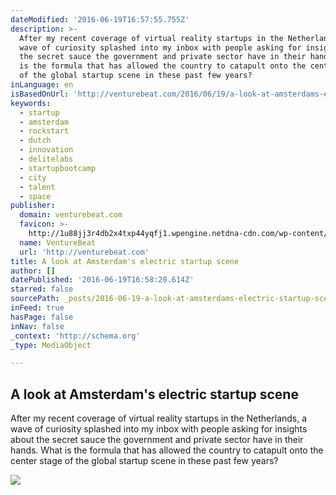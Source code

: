 ```yaml
---
dateModified: '2016-06-19T16:57:55.755Z'
description: >-
  After my recent coverage of virtual reality startups in the Netherlands, a
  wave of curiosity splashed into my inbox with people asking for insights about
  the secret sauce the government and private sector have in their hands. What
  is the formula that has allowed the country to catapult onto the center stage
  of the global startup scene in these past few years?
inLanguage: en
isBasedOnUrl: 'http://venturebeat.com/2016/06/19/a-look-at-amsterdams-electric-startup-scene/'
keywords:
  - startup
  - amsterdam
  - rockstart
  - dutch
  - innovation
  - delitelabs
  - startupbootcamp
  - city
  - talent
  - space
publisher:
  domain: venturebeat.com
  favicon: >-
    http://1u88jj3r4db2x4txp44yqfj1.wpengine.netdna-cdn.com/wp-content/themes/vbnews/img/favicon.ico
  name: VentureBeat
  url: 'http://venturebeat.com'
title: A look at Amsterdam's electric startup scene
author: []
datePublished: '2016-06-19T16:58:20.614Z'
starred: false
sourcePath: _posts/2016-06-19-a-look-at-amsterdams-electric-startup-scene.md
inFeed: true
hasPage: false
inNav: false
_context: 'http://schema.org'
_type: MediaObject

---
```

<article style=""><h1>A look at Amsterdam's electric startup scene</h1><p>After my recent coverage of virtual reality startups in the Netherlands, a wave of curiosity splashed into my inbox with people asking for insights about the secret sauce the government and private sector have in their hands. What is the formula that has allowed the country to catapult onto the center stage of the global startup scene in these past few years?</p><img src="https://venturebeat.com/wp-content/uploads/2016/06/amsterdam-flag-780x429.jpg" /></article>